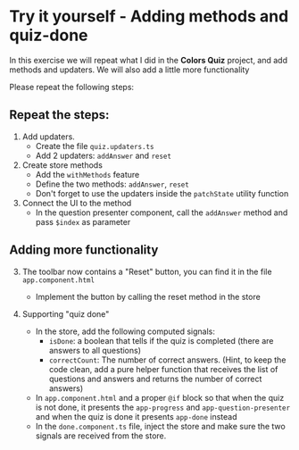 # Try it yourself - Adding methods and quiz-done
In this exercise we will repeat what I did in the **Colors Quiz** project, and add methods and updaters.
We will also add a little more functionality

Please repeat the following steps: 

## Repeat the steps:
1. Add updaters.
    - Create the file `quiz.updaters.ts`
    - Add 2 updaters: `addAnswer` and `reset`
2. Create store methods
    - Add the `withMethods` feature
    - Define the two methods: `addAnswer`, `reset`
    - Don't forget to use the updaters inside the `patchState` utility function
3. Connect the UI to the method
    - In the question presenter component, call the `addAnswer` method and pass `$index` as parameter

## Adding more functionality
3. The toolbar now contains a "Reset" button, you can find it in the file `app.component.html`
    - Implement the button by calling the reset method in the store

4. Supporting "quiz done"
   - In the store, add the following computed signals:
      - `isDone`: a boolean that tells if the quiz is completed (there are answers to all questions)
      - `correctCount`: The number of correct answers. (Hint, to keep the code clean, add a pure helper function that receives the list of questions and answers and returns the number of correct answers)
   - In `app.component.html` and a proper `@if` block so that when the quiz is not done, it presents the `app-progress` and `app-question-presenter` and when the quiz is done it presents `app-done` instead
   - In the `done.component.ts` file, inject the store and make sure the two signals are received from the store.


